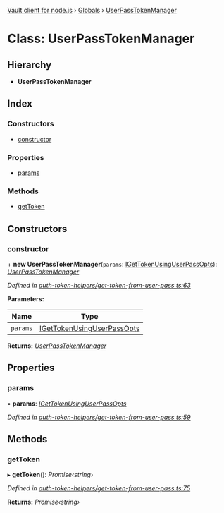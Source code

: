 [Vault client for node.js](../README.md) › [Globals](../globals.md) › [UserPassTokenManager](userpasstokenmanager.md)

# Class: UserPassTokenManager

## Hierarchy

* **UserPassTokenManager**

## Index

### Constructors

* [constructor](userpasstokenmanager.md#constructor)

### Properties

* [params](userpasstokenmanager.md#params)

### Methods

* [getToken](userpasstokenmanager.md#gettoken)

## Constructors

###  constructor

\+ **new UserPassTokenManager**(`params`: [IGetTokenUsingUserPassOpts](../interfaces/igettokenusinguserpassopts.md)): *[UserPassTokenManager](userpasstokenmanager.md)*

*Defined in [auth-token-helpers/get-token-from-user-pass.ts:63](https://github.com/theogravity/vault-tacular/blob/a3c7591/src/auth-token-helpers/get-token-from-user-pass.ts#L63)*

**Parameters:**

Name | Type |
------ | ------ |
`params` | [IGetTokenUsingUserPassOpts](../interfaces/igettokenusinguserpassopts.md) |

**Returns:** *[UserPassTokenManager](userpasstokenmanager.md)*

## Properties

###  params

• **params**: *[IGetTokenUsingUserPassOpts](../interfaces/igettokenusinguserpassopts.md)*

*Defined in [auth-token-helpers/get-token-from-user-pass.ts:59](https://github.com/theogravity/vault-tacular/blob/a3c7591/src/auth-token-helpers/get-token-from-user-pass.ts#L59)*

## Methods

###  getToken

▸ **getToken**(): *Promise‹string›*

*Defined in [auth-token-helpers/get-token-from-user-pass.ts:75](https://github.com/theogravity/vault-tacular/blob/a3c7591/src/auth-token-helpers/get-token-from-user-pass.ts#L75)*

**Returns:** *Promise‹string›*
